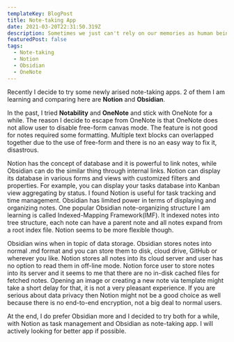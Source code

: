 ```yaml
---
templateKey: BlogPost
title: Note-taking App
date: 2021-03-20T22:31:50.319Z
description: Sometimes we just can't rely on our memories as human beings.
featuredPost: false
tags:
  - Note-taking
  - Notion
  - Obsidian
  - OneNote
---
```

Recently I decide to try some newly arised note-taking apps. 2 of them I am learning and comparing here are **Notion** and **Obsidian**.

In the past, I tried **Notability** and **OneNote** and stick with OneNote for a while. The reason I decide to escape from OneNote is that OneNote does not allow user to disable free-form canvas mode. The feature is not good for notes required some formatting. Multiple text blocks can overlapped together due to the use of free-form and there is no an easy way to fix it, disastrous.

Notion has the concept of database and it is powerful to link notes, while Obsidian can do the similar thing through internal links. Notion can display its database in various forms and views with customized filters and properties. For example, you can display your tasks database into Kanban view aggregating by status. I found Notion is useful for task tracking and time management. Obsidian has limited power in terms of displaying and organizing notes. One popular Obsidian note-organizing structure I am learning is called Indexed-Mapping Framework(IMF). It indexed notes into tree structure, each note can have a parent note and all notes expand from a root index file. Notion seems to be more flexible though.

Obsidian wins when in topic of data storage. Obsidian stores notes into normal .md format and you can store them to disk, cloud drive, GitHub or wherever you like. Notion stores all notes into its cloud server and user has no option to read them in off-line mode. Notion force user to store notes into its server and it seems to me that there are no in-disk cached files for fetched notes. Opening an image or creating a new note via template might take a short delay for that, it is not a very pleasant experience. If you are serious about data privacy then Notion might not be a good choice as well because there is no end-to-end encryption, not a big deal to normal users.

At the end, I do prefer Obsidian more and I decided to try both for a while, with Notion as task management and Obsidian as note-taking app. I will actively looking for better app if possible.





